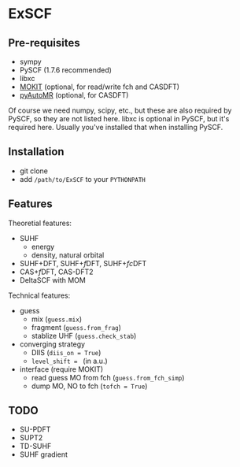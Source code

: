 # ExSCF
## Pre-requisites
* sympy
* PySCF (1.7.6 recommended)
* libxc
* [MOKIT](https://gitlab.com/jxzou/mokit) (optional, for read/write fch and CASDFT)
* [pyAutoMR](https://github.com/hebrewsnabla/pyAutoMR) (optional, for CASDFT)

Of course we need numpy, scipy, etc., but these are also required by PySCF, so they are not listed here.
libxc is optional in PySCF, but it's required here. Usually you've installed that when installing PySCF.

## Installation
* git clone
* add `/path/to/ExSCF` to your `PYTHONPATH`

## Features
Theoretial features:
* SUHF
  + energy
  + density, natural orbital
* SUHF+DFT, SUHF+*f*DFT, SUHF+*fc*DFT
* CAS+*f*DFT, CAS-DFT2
* DeltaSCF with MOM

Technical features:
* guess
  + mix (`guess.mix`)
  + fragment (`guess.from_frag`)
  + stablize UHF (`guess.check_stab`)
* converging strategy
  + DIIS (`diis_on = True`)
  + `level_shift = ` (in a.u.)
* interface (require MOKIT)
  + read guess MO from fch (`guess.from_fch_simp`)
  + dump MO, NO to fch (`tofch = True`)

## TODO
* SU-PDFT
* SUPT2
* TD-SUHF
* SUHF gradient
